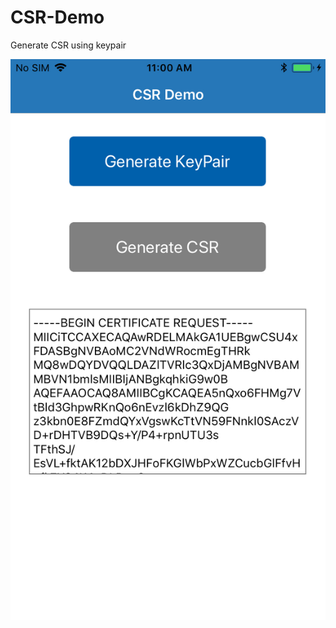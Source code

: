 # CSR-Demo
Generate CSR using keypair

![solarized symmetry](https://github.com/SunilAruruios/CSR-Demo/blob/master/image_20171121110630.jpg)


